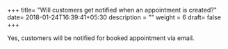 +++
title= "Will customers get notified when an appointment is created?"
date= 2018-01-24T16:39:41+05:30
description = ""
weight = 6
draft= false
+++

 Yes, customers will be notified for booked appointment via email.
